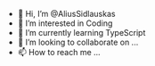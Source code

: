 - 👋 Hi, I’m @AliusSidlauskas
- 👀 I’m interested in Coding
- 🌱 I’m currently learning TypeScript
- 💞️ I’m looking to collaborate on ...
- 📫 How to reach me ...

<!---
AliusSidlauskas/AliusSidlauskas is a ✨ special ✨ repository because its `README.md` (this file) appears on your GitHub profile.
You can click the Preview link to take a look at your changes.
--->
